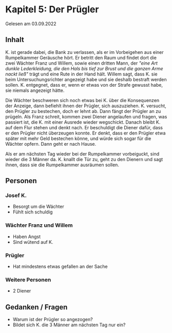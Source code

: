 # Kapitel 5: Der Prügler

Gelesen am 03.09.2022

## Inhalt
K. ist gerade dabei, die Bank zu verlassen, als er im Vorbeigehen aus einer Rumpelkammer Geräusche hört.
Er betritt den Raum und findet dort die zwei Wächter Franz und Willem, sowie einen dritten Mann,
der _"eine Art dunkle Lederkleidung, die den Hals bis tief zur Brust und die ganzen Arme nackt ließ"_
trägt und eine Rute in der Hand hält.
Willem sagt, dass K. sie beim Untersuchungsrichter angezeigt habe und sie deshalb bestraft werden sollen.
K. entgegnet, dass er, wenn er etwas von der Strafe gewusst habe, sie niemals angezeigt hätte.

Die Wächter beschweren sich noch etwas bei K. über die Konsequenzen der Anzeige,
dann befiehlt ihnen der Prügler, sich auszuziehen.
K. versucht, den Prügler zu bestechen, doch er lehnt ab.
Dann fängt der Prügler an zu prügeln.
Als Franz schreit, kommen zwei Diener angelaufen und fragen, was passiert ist, die K. mit einer Ausrede wieder wegschickt.
Danach bleibt K. auf dem Flur stehen und denkt nach.
Er beschuldigt die Diener dafür, dass er den Prügler nicht überzeugen konnte.
Er denkt, dass er den Prügler etwa später mit mehr Geld bestechen könne, und würde sich sogar für die Wächter opfern.
Dann geht er nach Hause.

Als er am nächsten Tag wieder bei der Rumpelkammer vorbeiguckt, sind wieder die 3 Männer da.
K. knallt die Tür zu, geht zu den Dienern und sagt ihnen, dass sie die Rumpelkammer ausräumen sollen.

## Personen

### Josef K.
- Besorgt um die Wächter
- Fühlt sich schuldig

### Wächter Franz und Willem
- Haben Angst
- Sind wütend auf K.

### Prügler
- Hat mindestens etwas gefallen an der Sache

### Weitere Personen
- 2 Diener

## Gedanken / Fragen
- Warum ist der Prügler so angezogen?
- Bildet sich K. die 3 Männer am nächsten Tag nur ein?
